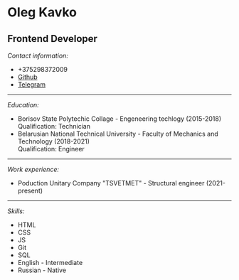 # Oleg Kavko

## Frontend Developer

*Contact information:*
- +375298372009 
- [Github](https://github.com/Fnytseu) 
- [Telegram](https://t.me/Fnytseu)
---
*Education:*
- Borisov State Polytechic Collage - Engeneering techlogy (2015-2018)  
Qualification: Technician
- Belarusian National Technical University -  Faculty of Mechanics and Technology (2018-2021)  
Qualification: Engineer
---
*Work experience:*
- Poduction Unitary Company "TSVETMET" - Structural engineer (2021-present)  
---
*Skills:*
- HTML
- CSS
- JS
- Git
- SQL
- English - Intermediate
- Russian - Native
